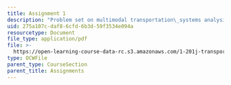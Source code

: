 ```yaml
---
title: Assignment 1
description: "Problem set on multi­modal transportation\_systems analysis and financing transit\_through road pricing."
uid: 275a107c-daf8-6cfd-6b3d-59f3534e094a
resourcetype: Document
file_type: application/pdf
file: >-
  https://open-learning-course-data-rc.s3.amazonaws.com/1-201j-transportation-systems-analysis-demand-and-economics-fall-2008/275a107cdaf86cfd6b3d59f3534e094a_MIT1_201JF08_hw_1.pdf
type: OCWFile
parent_type: CourseSection
parent_title: Assignments
---
```

